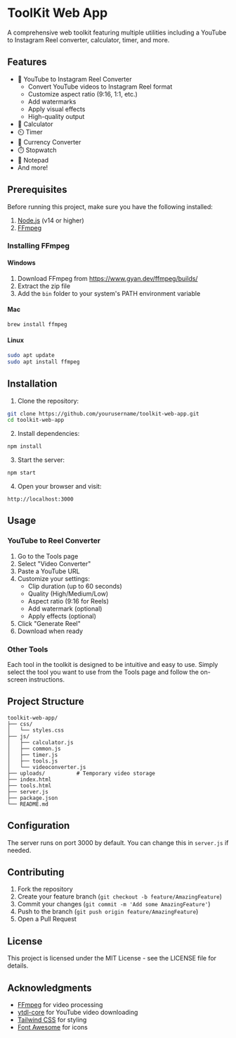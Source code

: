 # ToolKit Web App

A comprehensive web toolkit featuring multiple utilities including a YouTube to Instagram Reel converter, calculator, timer, and more.

## Features

- 🎥 YouTube to Instagram Reel Converter
  - Convert YouTube videos to Instagram Reel format
  - Customize aspect ratio (9:16, 1:1, etc.)
  - Add watermarks
  - Apply visual effects
  - High-quality output
- 🧮 Calculator
- ⏲️ Timer
- 💱 Currency Converter
- ⏱️ Stopwatch
- 📝 Notepad
- And more!

## Prerequisites

Before running this project, make sure you have the following installed:

1. [Node.js](https://nodejs.org/) (v14 or higher)
2. [FFmpeg](https://ffmpeg.org/download.html)

### Installing FFmpeg

#### Windows
1. Download FFmpeg from https://www.gyan.dev/ffmpeg/builds/
2. Extract the zip file
3. Add the `bin` folder to your system's PATH environment variable

#### Mac
```bash
brew install ffmpeg
```

#### Linux
```bash
sudo apt update
sudo apt install ffmpeg
```

## Installation

1. Clone the repository:
```bash
git clone https://github.com/yourusername/toolkit-web-app.git
cd toolkit-web-app
```

2. Install dependencies:
```bash
npm install
```

3. Start the server:
```bash
npm start
```

4. Open your browser and visit:
```
http://localhost:3000
```

## Usage

### YouTube to Reel Converter

1. Go to the Tools page
2. Select "Video Converter"
3. Paste a YouTube URL
4. Customize your settings:
   - Clip duration (up to 60 seconds)
   - Quality (High/Medium/Low)
   - Aspect ratio (9:16 for Reels)
   - Add watermark (optional)
   - Apply effects (optional)
5. Click "Generate Reel"
6. Download when ready

### Other Tools

Each tool in the toolkit is designed to be intuitive and easy to use. Simply select the tool you want to use from the Tools page and follow the on-screen instructions.

## Project Structure

```
toolkit-web-app/
├── css/
│   └── styles.css
├── js/
│   ├── calculator.js
│   ├── common.js
│   ├── timer.js
│   ├── tools.js
│   └── videoconverter.js
├── uploads/          # Temporary video storage
├── index.html
├── tools.html
├── server.js
├── package.json
└── README.md
```

## Configuration

The server runs on port 3000 by default. You can change this in `server.js` if needed.

## Contributing

1. Fork the repository
2. Create your feature branch (`git checkout -b feature/AmazingFeature`)
3. Commit your changes (`git commit -m 'Add some AmazingFeature'`)
4. Push to the branch (`git push origin feature/AmazingFeature`)
5. Open a Pull Request

## License

This project is licensed under the MIT License - see the LICENSE file for details.

## Acknowledgments

- [FFmpeg](https://ffmpeg.org/) for video processing
- [ytdl-core](https://github.com/fent/node-ytdl-core) for YouTube video downloading
- [Tailwind CSS](https://tailwindcss.com/) for styling
- [Font Awesome](https://fontawesome.com/) for icons 